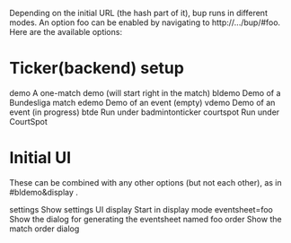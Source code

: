 Depending on the initial URL (the hash part of it), bup runs in different modes. An option foo can be enabled by navigating to http://.../bup/#foo. Here are the available options:

Ticker(backend) setup
=====================

demo      A one-match demo (will start right in the match)
bldemo    Demo of a Bundesliga match
edemo     Demo of an event (empty)
vdemo     Demo of an event (in progress)
btde      Run under badmintonticker
courtspot Run under CourtSpot

Initial UI
==========

These can be combined with any other options (but not each other), as in #bldemo&display .

settings       Show settings UI
display        Start in display mode
eventsheet=foo Show the dialog for generating the eventsheet named foo
order          Show the match order dialog